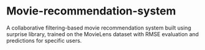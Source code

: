 # Movie-recommendation-system
A collaborative filtering-based movie recommendation system built using surprise library, trained on the MovieLens dataset with RMSE evaluation and predictions for specific users.
